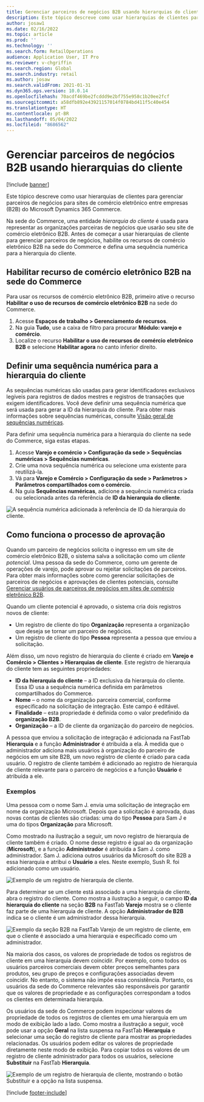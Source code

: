 ```yaml
---
title: Gerenciar parceiros de negócios B2B usando hierarquias do cliente
description: Este tópico descreve como usar hierarquias de clientes para gerenciar parceiros de negócios para sites de comércio eletrônico entre empresas (B2B) do Microsoft Dynamics 365 Commerce.
author: josaw1
ms.date: 02/16/2022
ms.topic: article
ms.prod: ''
ms.technology: ''
ms.search.form: RetailOperations
audience: Application User, IT Pro
ms.reviewer: v-chgriffin
ms.search.region: Global
ms.search.industry: retail
ms.author: josaw
ms.search.validFrom: 2021-01-31
ms.dyn365.ops.version: 10.0.14
ms.openlocfilehash: 70acdf469be2fcddd9e2bf755e958c1b20ee2fcf
ms.sourcegitcommit: a58dfb892e43921157014f0784bd411f5c40e454
ms.translationtype: HT
ms.contentlocale: pt-BR
ms.lasthandoff: 05/04/2022
ms.locfileid: "8686562"
---
```

# <a name="manage-b2b-business-partners-using-customer-hierarchies"></a>Gerenciar parceiros de negócios B2B usando hierarquias do cliente

[!include [banner](../../includes/banner.md)]

Este tópico descreve como usar hierarquias de clientes para gerenciar parceiros de negócios para sites de comércio eletrônico entre empresas (B2B) do Microsoft Dynamics 365 Commerce.

Na sede do Commerce, uma entidade *hierarquia do cliente* é usada para representar as organizações parceiras de negócios que usarão seu site de comércio eletrônico B2B. Antes de começar a usar hierarquias de cliente para gerenciar parceiros de negócios, habilite os recursos de comércio eletrônico B2B na sede do Commerce e defina uma sequência numérica para a hierarquia do cliente.

## <a name="enable-the-b2b-e-commerce-feature-in-commerce-headquarters"></a>Habilitar recurso de comércio eletrônico B2B na sede do Commerce

Para usar os recursos de comércio eletrônico B2B, primeiro ative o recurso **Habilitar o uso de recursos de comércio eletrônico B2B** na sede do Commerce.

1. Acesse **Espaços de trabalho \> Gerenciamento de recursos**.
1. Na guia **Tudo**, use a caixa de filtro para procurar **Módulo: varejo e comércio**.
1. Localize o recurso **Habilitar o uso de recursos de comércio eletrônico B2B** e selecione **Habilitar agora** no canto inferior direito.

## <a name="define-a-number-sequence-for-the-customer-hierarchy"></a>Definir uma sequência numérica para a hierarquia do cliente

As sequências numéricas são usadas para gerar identificadores exclusivos legíveis para registros de dados mestres e registros de transações que exigem identificadores. Você deve definir uma sequência numérica que será usada para gerar a ID da hierarquia do cliente. Para obter mais informações sobre sequências numéricas, consulte [Visão geral de sequências numéricas](/dynamics365/fin-ops-core/fin-ops/organization-administration/number-sequence-overview).

Para definir uma sequência numérica para a hierarquia do cliente na sede do Commerce, siga estas etapas.

1. Acesse **Varejo e comércio \> Configuração da sede \> Sequências numéricas \> Sequências numéricas**.
1. Crie uma nova sequência numérica ou selecione uma existente para reutilizá-la.
1. Vá para **Varejo e Comércio \> Configuração da sede \> Parâmetros \> Parâmetros compartilhados com o comércio**.
1. Na guia **Sequências numéricas**, adicione a sequência numérica criada ou selecionada antes da referência de **ID da hierarquia do cliente**.

![A sequência numérica adicionada à referência de ID da hierarquia do cliente.](../media/NumberSequenceCustHierarchy.png)

## <a name="how-the-approval-process-works"></a>Como funciona o processo de aprovação

Quando um parceiro de negócios solicita o ingresso em um site de comércio eletrônico B2B, o sistema salva a solicitação como um *cliente potencial*. Uma pessoa da sede do Commerce, como um gerente de operações de varejo, pode aprovar ou rejeitar solicitações de parceiros. Para obter mais informações sobre como gerenciar solicitações de parceiros de negócios e aprovações de clientes potenciais, consulte [Gerenciar usuários de parceiros de negócios em sites de comércio eletrônico B2B](manage-b2b-users.md).

Quando um cliente potencial é aprovado, o sistema cria dois registros novos de cliente:

- Um registro de cliente do tipo **Organização** representa a organização que deseja se tornar um parceiro de negócios.
- Um registro de cliente do tipo **Pessoa** representa a pessoa que enviou a solicitação.

Além disso, um novo registro de hierarquia do cliente é criado em **Varejo e Comércio \> Clientes \> Hierarquias de cliente**. Este registro de hierarquia do cliente tem as seguintes propriedades:

- **ID da hierarquia do cliente** – a ID exclusiva da hierarquia do cliente. Essa ID usa a sequência numérica definida em parâmetros compartilhados do Commerce.
- **Nome** – o nome da organização parceira comercial, conforme especificado na solicitação de integração. Este campo é editável.
- **Finalidade** – esta propriedade é definida como o valor predefinido da **organização B2B**.
- **Organização** – a ID de cliente da organização do parceiro de negócios.

A pessoa que enviou a solicitação de integração é adicionada na FastTab **Hierarquia** e a função **Administrador** é atribuída a ela. À medida que o administrador adiciona mais usuários à organização do parceiro de negócios em um site B2B, um novo registro de cliente é criado para cada usuário. O registro de cliente também é adicionado ao registro de hierarquia de cliente relevante para o parceiro de negócios e a função **Usuário** é atribuída a ele.

### <a name="examples"></a>Exemplos

Uma pessoa com o nome Sam J. envia uma solicitação de integração em nome da organização Microsoft. Depois que a solicitação é aprovada, duas novas contas de clientes são criadas: uma do tipo **Pessoa** para Sam J e uma do tipos **Organização** para Microsoft.

Como mostrado na ilustração a seguir, um novo registro de hierarquia de cliente também é criado. O nome desse registro é igual ao da organização (**Microsoft**), e a função **Administrador** é atribuída a Sam J. como administrador. Sam J. adiciona outros usuários da Microsoft do site B2B a essa hierarquia e atribui o **Usuário** a eles. Neste exemplo, Sush R. foi adicionado como um usuário.

![Exemplo de um registro de hierarquia de cliente.](../media/CustomerHierarchy2.png)

Para determinar se um cliente está associado a uma hierarquia de cliente, abra o registro do cliente. Como mostra a ilustração a seguir, o campo **ID da hierarquia do cliente** na seção **B2B** na FastTab **Varejo** mostra se o cliente faz parte de uma hierarquia de cliente. A opção **Administrador de B2B** indica se o cliente é um administrador dessa hierarquia.

![Exemplo da seção B2B na FastTab Varejo de um registro de cliente, em que o cliente é associado a uma hierarquia e especificado como um administrador.](../media/CustomerHierarchyMapping2.png)

Na maioria dos casos, os valores de propriedade de todos os registros de cliente em uma hierarquia devem coincidir. Por exemplo, como todos os usuários parceiros comerciais devem obter preços semelhantes para produtos, seu grupo de preços e configurações associadas devem coincidir. No entanto, o sistema não impõe essa consistência. Portanto, os usuários da sede do Commerce relevantes são responsáveis por garantir que os valores de propriedade e as configurações correspondam a todos os clientes em determinada hierarquia.

Os usuários da sede do Commerce podem inspecionar valores de propriedade de todos os registros de clientes em uma hierarquia em um modo de exibição lado a lado. Como mostra a ilustração a seguir, você pode usar a opção **Geral** na lista suspensa na FastTab **Hierarquia** e selecionar uma seção do registro de cliente para mostrar as propriedades relacionadas. Os usuários podem editar os valores de propriedade diretamente neste modo de exibição. Para copiar todos os valores de um registro de cliente administrador para todos os usuários, selecione **Substituir** na FastTab **Hierarquia**.

![Exemplo de um registro de hierarquia de cliente, mostrando o botão Substituir e a opção na lista suspensa.](../media/HierarchyDetails2.png)

[!include [footer-include](../../includes/footer-banner.md)]
